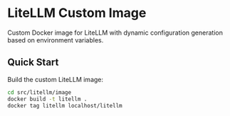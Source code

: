 # LiteLLM Custom Image

Custom Docker image for LiteLLM with dynamic configuration generation based on environment variables.

## Quick Start

Build the custom LiteLLM image:

```bash
cd src/litellm/image
docker build -t litellm .
docker tag litellm localhost/litellm
```
